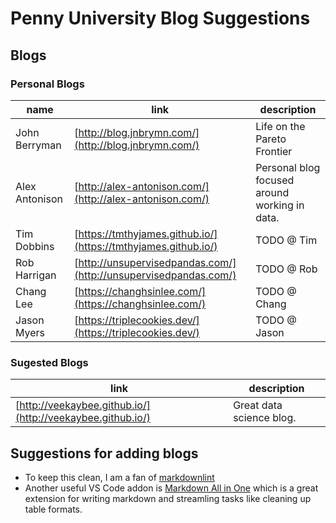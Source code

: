 # Penny University Blog Suggestions

## Blogs

### Personal Blogs

| name           | link                                                             | description                                   |
| -------------- | ---------------------------------------------------------------- | --------------------------------------------- |
| John Berryman  | [http://blog.jnbrymn.com/](http://blog.jnbrymn.com/)             | Life on the Pareto Frontier      |
| Alex Antonison | [http://alex-antonison.com/](http://alex-antonison.com/)         | Personal blog focused around working in data. |
| Tim Dobbins    | [https://tmthyjames.github.io/](https://tmthyjames.github.io/)   | TODO @ Tim                                    |
| Rob Harrigan   | [http://unsupervisedpandas.com/](http://unsupervisedpandas.com/) | TODO @ Rob                                    |
| Chang Lee      | [https://changhsinlee.com/](https://changhsinlee.com/)           | TODO @ Chang                                  |
| Jason Myers    | [https://triplecookies.dev/](https://triplecookies.dev/)         | TODO @ Jason                                  |

### Sugested Blogs

| link                                                       | description              |
| ---------------------------------------------------------- | ------------------------ |
| [http://veekaybee.github.io/](http://veekaybee.github.io/) | Great data science blog. |

## Suggestions for adding blogs

* To keep this clean, I am a fan of [markdownlint](https://marketplace.visualstudio.com/items?itemName=DavidAnson.vscode-markdownlint)
* Another useful VS Code addon is [Markdown All in One](https://marketplace.visualstudio.com/items?itemName=yzhang.markdown-all-in-one) which is a great extension for writing markdown and streamling tasks like cleaning up table formats.
